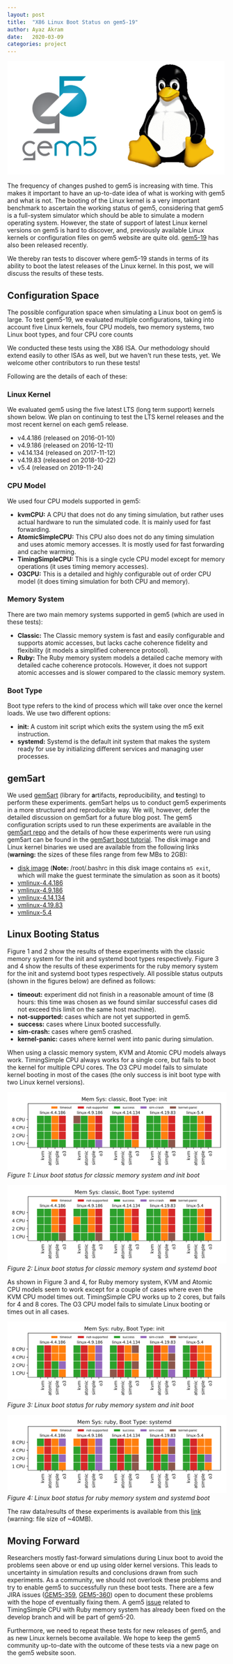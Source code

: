 ```yaml
---
layout: post
title:  "X86 Linux Boot Status on gem5-19"
author: Ayaz Akram
date:   2020-03-09
categories: project
---
```


![gem5-linux-logo](/assets/img/blog/gem5-linux.png)

The frequency of changes pushed to gem5 is increasing with time.
This makes it important to have an up-to-date idea of what is working with gem5 and what is not.
The booting of the Linux kernel is a very important benchmark to ascertain the working status of gem5, considering that gem5 is a full-system simulator which should be able to simulate a modern operating system.
However, the state of support of latest Linux kernel versions on gem5 is hard to discover, and, previously available Linux kernels or configuration files on gem5 website are quite old.
[gem5-19](https://www.gem5.org/project/2020/02/25/gem5-19.html) has also been released recently.

We thereby ran tests to discover where gem5-19 stands in terms of its ability to boot the latest releases of the Linux kernel.
In this post, we will discuss the results of these tests.

## Configuration Space

The possible configuration space when simulating a Linux boot on gem5 is large.
To test gem5-19, we evaluated multiple configurations, taking into account five Linux kernels, four CPU models, two memory systems, two Linux boot types, and four CPU core counts

We conducted these tests using the X86 ISA.
Our methodology should extend easily to other ISAs as well, but we haven't run these tests, yet.
We welcome other contributors to run these tests!

Following are the details of each of these:

### Linux Kernel

We evaluated gem5 using the five latest LTS (long term support) kernels shown below.
We plan on continuing to test the LTS kernel releases and the most recent kernel on each gem5 release.

- v4.4.186 (released on 2016-01-10)
- v4.9.186 (released on 2016-12-11)
- v4.14.134 (released on 2017-11-12)
- v4.19.83 (released on 2018-10-22)
- v5.4 (released on 2019-11-24)

### CPU Model

We used four CPU models supported in gem5:

- **kvmCPU:** A CPU that does not do any timing simulation, but rather uses actual hardware to run the simulated code. It is mainly used for fast forwarding.
- **AtomicSimpleCPU:** This CPU also does not do any timing simulation and uses atomic memory accesses. It is mostly used for fast forwarding and cache warming.
- **TimingSimpleCPU:** This is a single cycle CPU model except for memory operations (it uses timing memory accesses).
- **O3CPU:** This is a detailed and highly configurable out of order CPU model (it does timing simulation for both CPU and memory).

### Memory System

There are two main memory systems supported in gem5 (which are used in these tests):

- **Classic:** The Classic memory system is fast and easily configurable and supports atomic accesses, but lacks cache coherence fidelity and flexibility (it models a simplified coherence protocol).
- **Ruby:**  The Ruby memory system models a detailed cache memory with detailed cache coherence protocols. However, it does not support atomic accesses and is slower compared to the classic memory system.

### Boot Type

Boot type refers to the kind of process which will take over once the kernel loads.
We use two different options:

- **init:** A custom init script which exits the system using the m5 exit instruction.
- **systemd:** Systemd is the default init system that makes the system ready for use by initializing different services and managing user processes.

## gem5art

We used [gem5art](https://gem5art.readthedocs.io/en/latest/index.html) (library for **a**rtifacts, **r**eproducibility, and **t**esting) to perform these experiments.
gem5art helps us to conduct gem5 experiments in a more structured and reproducible way.
We will, however, defer the detailed discussion on gem5art for a future blog post.
The gem5 configuration scripts used to run these experiments are available in the [gem5art repo](https://github.com/darchr/gem5art/tree/master/docs/gem5-configs/configs-boot-tests/) and the details of how these experiments were run using gem5art can be found in the [gem5art boot tutorial](https://gem5art.readthedocs.io/en/latest/tutorials/boot-tutorial.html).
The disk image and Linux kernel binaries we used are available from the following links (**warning:** the sizes of these files range from few MBs to 2GB):

- [disk image](http://dist.gem5.org/dist/v20/images/x86/ubuntu-18-04/base.img) (**Note:** /root/.bashrc in this disk image contains `m5 exit`, which will make the guest terminate the simulation as soon as it boots)
- [vmlinux-4.4.186](http://dist.gem5.org/kernels/x86/static/vmlinux-4.4.189)
- [vmlinux-4.9.186](http://dist.gem5.org/kernels/x86/static/vmlinux-4.9.186)
- [vmlinux-4.14.134](http://dist.gem5.org/kernels/x86/static/vmlinux-4.14.134)
- [vmlinux-4.19.83](http://dist.gem5.org/kernels/x86/static/vmlinux-4.19.83)
- [vmlinux-5.4](http://dist.gem5.org/kernels/x86/static/vmlinux-5.4)

## Linux Booting Status

Figure 1 and 2 show the results of these experiments with the classic memory system for the init and systemd boot types respectively.
Figure 3 and 4 show the results of these experiments for the ruby memory system for the init and systemd boot types respectively.
All possible status outputs (shown in the figures below) are defined as follows:

- **timeout:** experiment did not finish in a reasonable amount of time (8 hours: this time was chosen as we found similar successful cases did not exceed this limit on the same host machine).
- **not-supported:** cases which are not yet supported in gem5.
- **success:** cases where Linux booted successfully.
- **sim-crash:** cases where gem5 crashed.
- **kernel-panic:** cases where kernel went into panic during simulation.

When using a classic memory system, KVM and Atomic CPU models always work.
TimingSimple CPU always works for a single core, but fails to boot the kernel for multiple CPU cores.
The O3 CPU model fails to simulate kernel booting in most of the cases (the only success is init boot type with two Linux kernel versions).

![Linux boot status for classic memory system and init boot](/assets/img/blog/boot_classic_init.png)
<br>
*Figure 1: Linux boot status for classic memory system and init boot*


![Linux boot status for classic memory system and systemd boot](/assets/img/blog/boot_classic_systemd.png)
<br>
*Figure 2: Linux boot status for classic memory system and systemd boot*

As shown in Figure 3 and 4, for Ruby memory system, KVM and Atomic CPU models seem to work except for a couple of cases where even the KVM CPU model times out.
TimingSimple CPU works up to 2 cores, but fails for 4 and 8 cores.
The O3 CPU model fails to simulate Linux booting or times out in all cases.

![Linux boot status for ruby memory system and init boot](/assets/img/blog/boot_ruby_init.png)
<br>
*Figure 3: Linux boot status for ruby memory system and init boot*

![Linux boot status for ruby memory system and systemd boot](/assets/img/blog/boot_ruby_systemd.png)
<br>
*Figure 4: Linux boot status for ruby memory system and systemd boot*

The raw data/results of these experiments is available from this [link](http://dist.gem5.org/boot-test-results/boot_tests.zip) (warning: file size of ~40MB).

## Moving Forward

Researchers mostly fast-forward simulations during Linux boot to avoid the problems seen above or end up using older kernel versions.
This leads to uncertainty in simulation results and conclusions drawn from such experiments.
As a community, we should not overlook these problems and try to enable gem5 to successfully run these boot tests.
There are a few JIRA issues
([GEM5-359](https://gem5.atlassian.net/projects/GEM5/issues/GEM5-359), [GEM5-360](https://gem5.atlassian.net/projects/GEM5/issues/GEM5-360))
open to document these problems with the hope of eventually fixing them.
A gem5 [issue](https://gem5.googlesource.com/public/gem5/+/de24aafc161f348f678e0e0fc30b1ff2d145043b) related to TimingSimple CPU with Ruby memory system has already been fixed on the develop branch and will be part of gem5-20.

Furthermore, we need to repeat these tests for new releases of gem5, and as new Linux kernels become available.
We hope to keep the gem5 community up-to-date with the outcome of these tests via a new page on the gem5 website soon.
